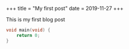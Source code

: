 +++
title = "My first post"
date = 2019-11-27
+++

This is my first blog post

```c
void main(void) {
    return 0;
}
```
